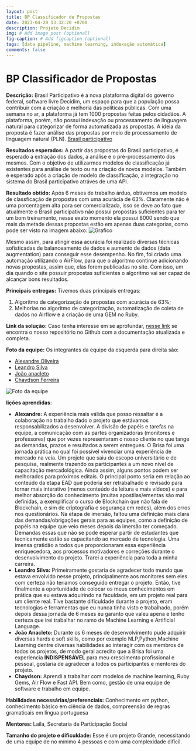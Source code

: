 ```yaml
---
layout: post
title: BP Classificador de Propostas 
date: 2023-04-20 13:32:20 +0700
description: Projeto Decidim
img: # Add image post (optional)
fig-caption: # Add figcaption (optional)
tags: [data pipeline, machine learning, indexação automática]
comments: false
---
```


# BP Classificador de Propostas 

**Descrição:** Brasil Participativo é a nova plataforma digital do governo federal, software livre Decidim, um espaço para que a população possa contribuir com a criação e melhoria das políticas públicas. Com uma semana no ar, a plataforma já tem 1000 propostas feitas pelos cidadãos. A plataforma, porém, não possui indexação ou processamento de linguagem natural para categorizar de forma automatizada as propostas. A ideia da proposta é fazer análise das propostas por meio de processamento de linguagem natural (PLN).
[Brasil participativo](https://brasilparticipativo.presidencia.gov.br/processes/programas/f/2/)


**Resultados esperados:** A partir das propostas do Brasil participativo, é esperado a extração dos dados, a análise e o pré-processamento dos mesmos. Com o objetivo de utilizarmos modelos de classificação já existentes para análise de texto ou na criação de novos modelos. Também é esperado após a criação de modelo de classificação, a integração no sistema do Brasil participativo atráves de uma API.

**Resultado obtido:** Após 6 meses de trabalho árduo, obtivemos um modelo de classficação de propostas com uma acurácia de 63%. Claramente não é uma porcentagem alta para ser comercializada, isso se deve ao fato que atualmente o Brasil participativo não possui propostas suficientes para ter um bom treinamento, nesse exato momento ela possui 8000 sendo que mais da metade dessas propostas estão em apenas duas categorias, como pode ser visto na imagem abaixo:
![Grafico](https://uploaddeimagens.com.br/images/004/679/337/original/grafico.png?1701394574) 

Mesmo assim, para atingir essa acurácia foi realizado diversas técnicas sofisticadas de balanceamento de dados e aumento de dados (data augmentation) para conseguir esse desempenho. No fim, foi criado uma automação utilizando o AirFlow, para que o algoritmo continue adicionando novas propostas, assim que, elas forem publicadas no site. Com isso, um dia quando o site possuir propostas suficientes o algoritmo vai ser capaz de alcançar bons resultados.

**Principais entregas:** Tivemos duas principais entregas:
1. Algoritmo de categorização de propostas com acurácia de 63%;
2. Melhorias no algoritmo de categorização, automatização de coleta de dados no Airflow e a criação de uma GEM no Ruby.



**Link da solução:** Caso tenha interesse em se aprofundar, [nesse link](https://github.com/ResidenciaTICBrisa/07_ProcessamentoLinguagemNatural) se encontra o nosso repositório no Github com a documentação atualizada e completa.  

**Foto da equipe:**
Os integrantes da equipe da esquerda para direita são:
- [Alexandre Oliveira](https://github.com/LexTOliver)
- [Leandro Silva](https://github.com/Leanddro13)
- [João anacleto](https://github.com/jpanacleto2)
- [Chaydson Ferreira](https://github.com/chaydson)

![Foto da equipe](https://uploaddeimagens.com.br/images/004/679/335/original/time.jpg?1701394492)

**lições aprendidas**:
- **Alexandre:** A experiência mais válida que posso ressaltar é a colaboração no trabalho dado o projeto que estávamos responsabilizados a desenvolver. A divisão de papéis e tarefas na equipe, a comunicação com as partes organizadoras (monitores e professores) que por vezes representaram o nosso cliente no que tange as demandas, prazos e resultados a serem entregues. O Brisa foi uma jornada prática no qual foi possível vivenciar uma experiência de mercado na veia. Um projeto que saiu do escopo universitário e de pesquisa, realmente trazendo os participantes a um novo nível de capacitação mercadológica.
Ainda assim, alguns pontos podem ser melhorados para próximos editais. O principal ponto seria em relação ao conteúdo da etapa EAD que poderia ser retrabalhado e revisado para tornar mais interativo (menos conteúdo de leitura e mais vídeos) e para melhor absorção do conhecimento (muitas apostilas/ementas são mal definidas, a exemplificar o curso de Blockchain que não fala de Blockchain, e sim de criptografia e segurança em redes), além dos erros nos questionários. Na etapa de imersão, faltou uma definição mais clara das demandas/obrigações gerais para as equipes, como a definição de papéis na equipe que veio meses depois da imersão ter começado. Demandas essas que não se pode esperar partir de estudantes que tecnicamente estão se capacitando ao mercado de tecnologia.
Uma imensa gratidão a todos que proporcionaram essa experiência enriquecedora, aos processos motivadores e correções durante o desenvolvimento do projeto. Trarei a experiência para toda a minha carreira. 
- **Leandro Silva:** Primeiramente gostaria de agradecer todo mundo que estava envolvido nesse projeto, principalmente aos monitores sem eles com certeza não teriamos conseguido entregar o projeto. Então, tive finalmente a oportunidade de colocar os meus conhecimentos em prática que eu estava adquirindo na faculdade, em um projeto real para um cliente real. Tive bastante dificuldade durante o projeto, eram tecnologias e ferramentas que eu nunca tinha visto e trabalhado, porém depois dessa jornada de 6 meses eu garanto que valeu apena e tenho certeza que irei trabalhar no ramo de Machine Learning e Artificial Language.
- **João Anacleto:** Durante os 6 meses de desenvolvimento pude adquirir diversas hards e soft skills, como por exemplo NLP,Python,Machine Learning dentre diversas habilidades ao interagir com os membros de todos os projetos, de modo geral acredito que a Brisa foi uma experiencia **INDISPENSÁVEL** para meu crescimento profissional e pessoal, gostaria de agradecer a todos os participantes e mentores do projeto.
- **Chaydson:** Aprendi a trabalhar com modelos de machine learning, Ruby Gems, Air Flow e Fast API. Bem como, gestão de uma equipe de software e trabalho em equipe.

**Habilidades necessárias/preferenciais:** Conhecimento em python, conhecimento básico em ciência de dados, compreensão de regras gramaticais em língua portuguesa

**Mentores:** Laila, Secretaria de Participação Social

**Tamanho do projeto e dificuldade:** Esse é um projeto Grande, necessitando de uma equipe de no mínimo 4 pessoas e com uma complexidade difícil.
